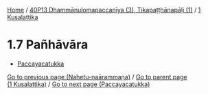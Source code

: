 
[Home](/) / [40P13 Dhammānulomapaccanīya (3), Tikapaṭṭhānapāḷi (1)](...md) / [1 Kusalattika](../40P13/1.md)

# 1.7 Pañhāvāra

* [Paccayacatukka](1.7/Paccayacatukka.md)

[Go to previous page (Nahetu-naārammaṇa)](1.1--6/Paccaniya/Nahetu-naarammana.md) / [Go to parent page (1 Kusalattika)](../40P13/1.md) / [Go to next page (Paccayacatukka)](1.7/Paccayacatukka.md)


